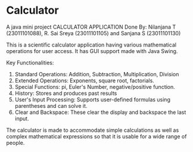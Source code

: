 # Calculator
A java mini project
CALCULATOR APPLICATION
Done By: Nilanjana T (23011101088), R. Sai Sreya (23011101105) and Sanjana S (23011101130)

This is a scientific calculator application having various mathematical operations for user access. It has GUI support made with Java Swing.

Key Functionalities:
1. Standard Operations: Addition, Subtraction, Multiplication, Division
2. Extended Operations: Exponents, square root, factorials.
3. Special Functions: pi, Euler's Number, negative/positive function.
4. History: Stores and produces past results
5. User's Input Processing: Supports user-defined formulas using parentheses and can solve it.
6. Clear and Backspace: These clear the display and backspace the last input.

The calculator is made to accommodate simple calculations as well as complex mathematical expressions so that it is usable for a wide range of people.
